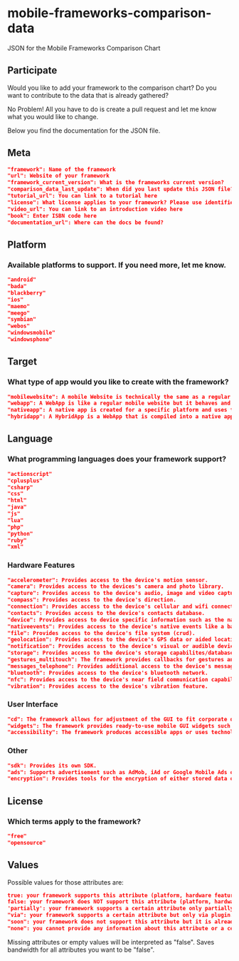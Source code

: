 # mobile-frameworks-comparison-data
JSON for the Mobile Frameworks Comparison Chart

## Participate

Would you like to add your framework to the comparison chart? Do you want to contribute to the data that is already gathered?

No Problem! All you have to do is create a pull request and let me know what you would like to change.

Below you find the documentation for the JSON file.

## Meta

```json
"framework": Name of the framework
"url": Website of your framework
"framework_current_version": What is the frameworks current version?
"comparison_data_last_update": When did you last update this JSON file?
"tutorial_url": You can link to a tutorial here
"license": What license applies to your framework? Please use identifiers from https://tldrlegal.com/ because I love their efforts. (e.g. for MIT: https://tldrlegal.com/license/mit-license => "mit-license")
"video_url": You can link to an introduction video here
"book": Enter ISBN code here
"documentation_url": Where can the docs be found?
```

## Platform

### Available platforms to support. If you need more, let me know.

```json
"android"
"bada"
"blackberry"
"ios"
"maemo"
"meego"
"symbian"
"webos"
"windowsmobile"
"windowsphone"
```

## Target

### What type of app would you like to create with the framework?

```json
"mobilewebsite": A mobile Website is technically the same as a regular website except that it's size is adjusted to the smaller screen. It has a responsive layout.
"webapp": A WebApp is like a regular mobile website but it behaves and is used like a native app. The user interface looks like a native app but technologies used are those of the web.
"nativeapp": A native app is created for a specific platform and uses the required technologies such as an specific SDK or development language.
"hybridapp": A HybridApp is a WebApp that is compiled into a native app. Additional native features can be added to the WebApp which is then distributed as a native app.
```

## Language

### What programming languages does your framework support?

```json
"actionscript"
"cplusplus"
"csharp"
"css"
"html"
"java"
"js"
"lua"
"php"
"python"
"ruby"
"xml"
```

### Hardware Features

```json
"accelerometer": Provides access to the device's motion sensor.
"camera": Provides access to the devices's camera and photo library.
"capture": Provides access to the device's audio, image and video capture capabilities.
"compass": Provides access to the device's direction.
"connection": Provides access to the device's cellular and wifi connection information.
"contacts": Provides access to the device's contacts database.
"device": Provides access to device specific information such as the name, plattform or version.
"nativeevents": Provides access to the device's native events like a back or volume button.
"file": Provides access to the device's file system (crud).
"geolocation": Provides access to the device's GPS data or aided location specific information.
"notification": Provides access to the device's visual or audible device notifications.
"storage": Provides access to the device's storage capabilites/database.
"gestures_multitouch": The framework provides callbacks for gestures and multitouch events.
"messages_telephone": Provides additional access to the device's message and telephone capabilites such as triggering a call or sending a message.
"bluetooth": Provides access to the device's bluetooth network.
"nfc": Provides access to the device's near field communication capabilities
"vibration": Provides access to the device's vibration feature.
```

### User Interface

```json
"cd": The framework allows for adjustment of the GUI to fit corporate design requirements.
"widgets": The framework provides ready-to-use mobile GUI widgets such as datepickers or sliders.
"accessibility": The framework produces accessible apps or uses technologies such as WAI-ARIA suite.
```

### Other

```json
"sdk": Provides its own SDK.
"ads": Supports advertisement such as AdMob, iAd or Google Mobile Ads or provides services for any other adserver.
"encryption": Provides tools for the encryption of either stored data or communication.
```

## License

### Which terms apply to the framework?

```json
"free"
"opensource"
```

## Values

Possible values for those attributes are:

```json
true: your framework supports this attribute (platform, hardware feature, ...).
false: your framework does NOT support this attribute (platform, hardware feature, ...).
'partially': your framework supports a certain attribute only partially. E.g.: it is true that your framework supports access to information about the current network but maybe only for wlan and not about 3G.
"via": your framework supports a certain attribute but only via plugin.
"soon": your framework does not support this attribute but it is already on your roadmap and will be implemented soon.
"none": you cannot provide any information about this attribute or a certain attribute is not applicable.
```

Missing attributes or empty values will be interpreted as "false". Saves bandwidth for all attributes you want to be "false".
